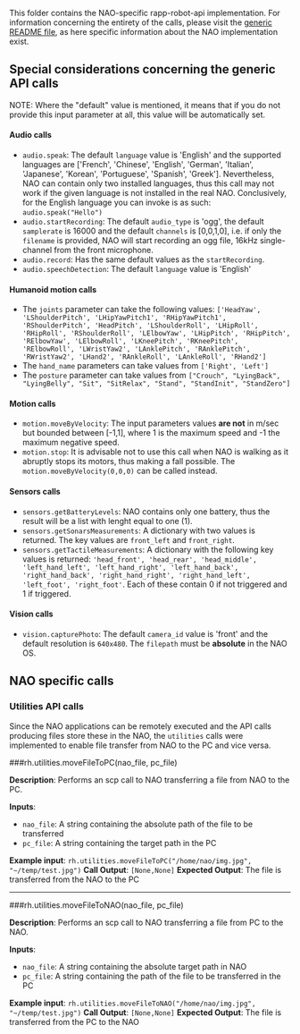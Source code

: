 This folder contains the NAO-specific rapp-robot-api implementation. For information concerning the entirety of the calls, please visit the [generic README file](https://github.com/rapp-project/rapp-robots-api/tree/master/python), as here specific information about the NAO implementation exist. 

## Special considerations concerning the generic API calls

NOTE: Where the "default" value is mentioned, it means that if you do not provide this input parameter at all, this value will be automatically set.

#### Audio calls
- ```audio.speak```: The default ```language``` value is 'English' and the supported languages are ['French', 'Chinese', 'English', 'German', 'Italian', 'Japanese', 'Korean', 'Portuguese', 'Spanish', 'Greek']. Nevertheless, NAO can contain only two installed languages, thus this call may not work if the given language is not installed in the real NAO. Conclusively, for the English language you can invoke is as such: ```audio.speak("Hello")```
- ```audio.startRecording```: The default ```audio_type``` is 'ogg', the default ```samplerate``` is 16000 and the default ```channels``` is [0,0,1,0], i.e. if only the ```filename``` is provided, NAO will start recording an ogg file, 16kHz single-channel from the front microphone.
- ```audio.record```: Has the same default values as the ```startRecording```.
- ```audio.speechDetection```: The default ```language``` value is 'English'

#### Humanoid motion calls
- The ```joints``` parameter can take the following values: ```['HeadYaw', 'LShoulderPitch', 'LHipYawPitch1', 'RHipYawPitch1', 'RShoulderPitch', 'HeadPitch', 'LShoulderRoll', 'LHipRoll', 'RHipRoll', 'RShoulderRoll', 'LElbowYaw', 'LHipPitch', 'RHipPitch', 'RElbowYaw', 'LElbowRoll', 'LKneePitch', 'RKneePitch', 'RElbowRoll', 'LWristYaw2', 'LAnklePitch', 'RAnklePitch', 'RWristYaw2', 'LHand2', 'RAnkleRoll', 'LAnkleRoll', 'RHand2']```
- The ```hand_name``` parameters can take values from ```['Right', 'Left']```
- The ```posture``` parameter can take values from ```["Crouch", "LyingBack", "LyingBelly", "Sit", "SitRelax", "Stand", "StandInit", "StandZero"]```

#### Motion calls
- ```motion.moveByVelocity```: The input parameters values **are not** in m/sec but bounded between [-1,1], where 1 is the maximum speed and -1 the maximum negative speed.
- ```motion.stop```: It is advisable not to use this call when NAO is walking as it abruptly stops its motors, thus making a fall possible. The ```motion.moveByVelocity(0,0,0)``` can be called instead.

#### Sensors calls
- ```sensors.getBatteryLevels```: NAO contains only one battery, thus the result will be a list with lenght equal to one (1).
- ```sensors.getSonarsMeasurements```: A dictionary with two values is returned. The key values are ```front_left``` and ```front_right```.
- ```sensors.getTactileMeasurements```: A dictionary with the following key values is returned: ```'head_front', 'head_rear', 'head_middle', 'left_hand_left', 'left_hand_right', 'left_hand_back', 'right_hand_back', 'right_hand_right', 'right_hand_left', 'left_foot', 'right_foot'```. Each of these contain 0 if not triggered and 1 if triggered.

#### Vision calls
- ```vision.capturePhoto```: The default ```camera_id``` value is 'front' and the default resolution is ```640x480```. The ```filepath``` must be **absolute** in the NAO OS.

## NAO specific calls

### Utilities API calls

Since the NAO applications can be remotely executed and the API calls producing files store these in the NAO, the ```utilities``` calls were implemented to enable file transfer from NAO to the PC and vice versa.

###rh.utilities.moveFileToPC(nao_file, pc_file)

**Description**: Performs an scp call to NAO transferring a file from NAO to the PC.

**Inputs**:
- ```nao_file```: A string containing the absolute path of the file to be transferred
- ```pc_file```: A string containing the target path in the PC

**Example input**: ```rh.utilities.moveFileToPC("/home/nao/img.jpg", "~/temp/test.jpg")```
**Call Output**: ```[None,None]```
**Expected Output**: The file is transferred from the NAO to the PC

***

###rh.utilities.moveFileToNAO(nao_file, pc_file)

**Description**: Performs an scp call to NAO transferring a file from PC to the NAO.

**Inputs**:
- ```nao_file```: A string containing the absolute target path in NAO
- ```pc_file```: A string containing the path of the file to be transferred in the PC

**Example input**: ```rh.utilities.moveFileToNAO("/home/nao/img.jpg", "~/temp/test.jpg")```
**Call Output**: ```[None,None]```
**Expected Output**: The file is transferred from the PC to the NAO

